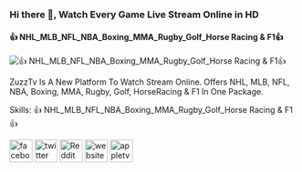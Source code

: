 ### Hi there 👋, Watch Every Game Live Stream Online in HD 
#### 👍 NHL_MLB_NFL_NBA_Boxing_MMA_Rugby_Golf_Horse Racing & F1👍
![👍 NHL_MLB_NFL_NBA_Boxing_MMA_Rugby_Golf_Horse Racing & F1👍](https://pbs.twimg.com/profile_banners/1620459094133051394/1699719355/600x200)

ZuzzTv Is A New Platform To Watch Stream Online. Offers NHL, MLB, NFL, NBA, Boxing, MMA, Rugby, Golf, HorseRacing & F1 In One Package.

Skills: 👍 NHL_MLB_NFL_NBA_Boxing_MMA_Rugby_Golf_Horse Racing & F1👍



[<img src='https://cdn.jsdelivr.net/npm/simple-icons@3.0.1/icons/facebook.svg' alt='facebook' height='40'>](https://www.facebook.com/https://www.facebook.com/profile.php?id=61552222303357)  [<img src='https://cdn.jsdelivr.net/npm/simple-icons@3.0.1/icons/twitter.svg' alt='twitter' height='40'>](https://twitter.com/https://twitter.com/siyam_pk)  [<img src='https://cdn.jsdelivr.net/npm/simple-icons@3.0.1/icons/reddit.svg' alt='Reddit' height='40'>](https://www.reddit.com/user/https://www.reddit.com/user/uzzu-tv)  [<img src='https://cdn.jsdelivr.net/npm/simple-icons@3.0.1/icons/icloud.svg' alt='website' height='40'>](https://uzzu-tv.com/)  [<img src='https://cdn.jsdelivr.net/npm/simple-icons@3.0.1/icons/appletv.svg' alt='appletv' height='40'>](https://freenhlstream.com/)  


